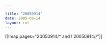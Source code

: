 ```yaml
---

title: "20050914"
date: 2005-09-14
layout: rut
---
```


[[!map pages="20050914/* and ! 20050914/*/*"]]
